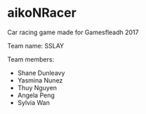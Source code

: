 # aikoNRacer
Car racing game made for Gamesfleadh 2017

Team name: SSLAY

Team members:
  - Shane Dunleavy
  - Yasmina Nunez
  - Thuy Nguyen
  - Angela Peng
  - Sylvia Wan
